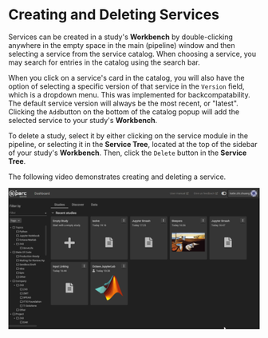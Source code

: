 # Creating and Deleting Services

Services can be created in a study's **Workbench** by double-clicking anywhere in the empty space in the main (pipeline) window and then selecting a service from the service catalog. When choosing a service, you may search for entries in the catalog using the search bar. 

When you click on a service's card in the catalog, you will also have the option of selecting a specific version of that service in the ```Version``` field, which is a dropdown menu. This was implemented for backcompatability. The default service version will always be the most recent, or "latest". Clicking the ```Add```button on the bottom of the catalog popup will add the selected service to your study's **Workbench**.

To delete a study, select it by either clicking on the service module in the pipeline, or selecting it in the **Service Tree**, located at the top of the sidebar of your study's **Workbench**. Then, click the ```Delete``` button in the **Service Tree**.

The following video demonstrates creating and deleting a service.

![createdelete](../_media/createdeleteserve.gif)